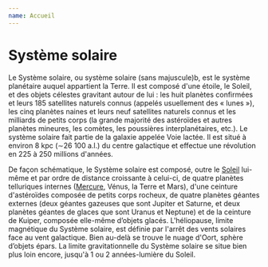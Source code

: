```yaml
---
name: Accueil
---
```


# Système solaire

Le Système solaire, ou système solaire (sans majuscule)b, est le système planétaire auquel appartient la Terre. Il est composé d'une étoile, le Soleil, et des objets célestes gravitant autour de lui : les huit planètes confirmées et leurs 185 satellites naturels connus (appelés usuellement des « lunes »), les cinq planètes naines et leurs neuf satellites naturels connus et les milliards de petits corps (la grande majorité des astéroïdes et autres planètes mineures, les comètes, les poussières interplanétaires, etc.). Le système solaire fait partie de la galaxie appelée Voie lactée. Il est situé à environ 8 kpc (∼26 100 a.l.) du centre galactique et effectue une révolution en 225 à 250 millions d'années. 

De façon schématique, le Système solaire est composé, outre le [Soleil](src/soleil.md) lui-même et par ordre de distance croissante à celui-ci, de quatre planètes telluriques internes ([Mercure](src/mercure.md), Vénus, la Terre et Mars), d'une ceinture d'astéroïdes composée de petits corps rocheux, de quatre planètes géantes externes (deux géantes gazeuses que sont Jupiter et Saturne, et deux planètes géantes de glaces que sont Uranus et Neptune) et de la ceinture de Kuiper, composée elle-même d’objets glacés. L'héliopause, limite magnétique du Système solaire, est définie par l'arrêt des vents solaires face au vent galactique. Bien au-delà se trouve le nuage d'Oort, sphère d’objets épars. La limite gravitationnelle du Système solaire se situe bien plus loin encore, jusqu'à 1 ou 2 années-lumière du Soleil. 